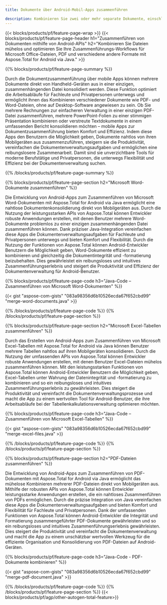 ```yaml
---
title: Dokumente über Android-Mobil-Apps zusammenführen

description: Kombinieren Sie zwei oder mehr separate Dokumente, einschließlich Microsoft Word, Excel, PowerPoint und PDF, über Ihre mobile Anwendung. Testen Sie die Zusammenführungsergebnisse online.
---
```


{{< blocks/products/pf/feature-page-wrap >}}
{{< blocks/products/pf/feature-page-header h1="Zusammenführen von Dokumenten mithilfe von Android-APIs" h2="Kombinieren Sie Dateien mühelos und optimieren Sie Ihre Zusammenführungs-Workflows für Microsoft Office-Dateien, PDF und verschiedene andere Formate mit Aspose.Total for Android via Java." >}}

{{% blocks/products/pf/feature-page-summary %}}

Durch die Dokumentzusammenführung über mobile Apps können mehrere Dokumente direkt von Handheld-Geräten aus in einer einzigen, zusammenhängenden Datei konsolidiert werden. Diese Funktion optimiert die Arbeitsabläufe für Fachleute und Privatpersonen unterwegs und ermöglicht ihnen das Kombinieren verschiedener Dokumente wie PDF- und Word-Dateien, ohne auf Desktop-Software angewiesen zu sein. Ob Sie mehrere Rechnungen zur einfacheren Verwaltung in einer einzigen PDF-Datei zusammenführen, mehrere PowerPoint-Folien zu einer stimmigen Präsentation kombinieren oder verstreute Textdokumente in einem umfassenden Bericht konsolidieren möchten – mobile Apps zur Dokumentzusammenführung bieten Komfort und Effizienz. Indem diese Apps den Benutzern die Möglichkeit geben, Dokumente nahtlos von ihren Mobilgeräten aus zusammenzuführen, steigern sie die Produktivität, vereinfachen die Dokumentenverwaltungsaufgaben und ermöglichen eine reibungslosere Zusammenarbeit. Damit sind sie unverzichtbare Tools für moderne Berufstätige und Privatpersonen, die unterwegs Flexibilität und Effizienz bei der Dokumentenverwaltung suchen.


{{% /blocks/products/pf/feature-page-summary  %}}

{{% blocks/products/pf/feature-page-section  h2="Microsoft Word-Dokumente zusammenführen" %}}

Die Entwicklung von Android-Apps zum Zusammenführen von Microsoft Word-Dokumenten mit Aspose.Total for Android via Java ermöglicht eine nahtlose Dokumentenkonsolidierung direkt von Mobilgeräten aus. Durch die Nutzung der leistungsstarken APIs von Aspose.Total können Entwickler robuste Anwendungen erstellen, mit denen Benutzer mehrere Word-Dokumente problemlos zu einer einzigen zusammenhängenden Datei zusammenführen können. Dank präziser Java-Integration vereinfachen diese Apps die Dokumentenverwaltungsaufgaben für Fachleute und Privatpersonen unterwegs und bieten Komfort und Flexibilität. Durch die Nutzung der Funktionen von Aspose.Total können Android-Entwickler Benutzern die Möglichkeit geben, Word-Dokumente effizient zu kombinieren und gleichzeitig die Dokumentintegrität und -formatierung beizubehalten. Dies gewährleistet ein reibungsloses und intuitives Zusammenführungserlebnis und steigert die Produktivität und Effizienz der Dokumentenverwaltung für Android-Benutzer.

{{% blocks/products/pf/feature-page-code h3="Java-Code – Zusammenführen von Microsoft Word-Dokumenten" %}}

{{< gist "aspose-com-gists" "083a98356d6b10526ecda67f652cbd99" "merge-word-documents.java" >}}

{{% /blocks/products/pf/feature-page-code  %}}
{{% /blocks/products/pf/feature-page-section %}}

{{% blocks/products/pf/feature-page-section  h2="Microsoft Excel-Tabellen zusammenführen" %}}

Durch das Erstellen von Android-Apps zum Zusammenführen von Microsoft Excel-Tabellen mit Aspose.Total for Android via Java können Benutzer mehrere Tabellen nahtlos auf ihren Mobilgeräten konsolidieren. Durch die Nutzung der umfassenden APIs von Aspose.Total können Entwickler robuste Anwendungen erstellen, mit denen Benutzer Excel-Dateien mühelos zusammenführen können. Mit den leistungsstarken Funktionen von Aspose.Total können Android-Entwickler Benutzern die Möglichkeit geben, Excel-Tabellen unter Wahrung der Datenintegrität und -formatierung zu kombinieren und so ein reibungsloses und intuitives Zusammenführungserlebnis zu gewährleisten. Dies steigert die Produktivität und vereinfacht die Dokumentenverwaltungsprozesse und macht die App zu einem wertvollen Tool für Android-Benutzer, die ihre Arbeitsabläufe bei der Tabellenkalkulationsverwaltung optimieren möchten.


{{% blocks/products/pf/feature-page-code h3="Java-Code – Zusammenführen von Microsoft Excel-Tabellen" %}}

{{< gist "aspose-com-gists" "083a98356d6b10526ecda67f652cbd99" "merge-excel-files.java" >}}

{{% /blocks/products/pf/feature-page-code  %}}
{{% /blocks/products/pf/feature-page-section %}}


{{% blocks/products/pf/feature-page-section  h2="PDF-Dateien zusammenführen" %}}

Die Entwicklung von Android-Apps zum Zusammenführen von PDF-Dokumenten mit Aspose.Total for Android via Java ermöglicht das mühelose Kombinieren mehrerer PDF-Dateien direkt von Mobilgeräten aus. Mithilfe der robusten APIs von Aspose.Total können Entwickler leistungsstarke Anwendungen erstellen, die ein nahtloses Zusammenführen von PDFs ermöglichen. Durch die präzise Integration von Java vereinfachen diese Apps die Dokumentenverwaltungsaufgaben und bieten Komfort und Flexibilität für Fachleute und Privatpersonen. Dank der umfassenden Funktionen von Aspose.Total können Android-Entwickler die Integrität und Formatierung zusammengeführter PDF-Dokumente gewährleisten und so ein reibungsloses und intuitives Zusammenführungserlebnis gewährleisten. Dies steigert die Produktivität und vereinfacht die Dokumentenverwaltung und macht die App zu einem unschätzbar wertvollen Werkzeug für die effiziente Organisation und Konsolidierung von PDF-Dateien auf Android-Geräten. 

{{% blocks/products/pf/feature-page-code h3="Java-Code - PDF-Dokumente kombinieren" %}}

{{< gist "aspose-com-gists" "083a98356d6b10526ecda67f652cbd99" "merge-pdf-document.java" >}}

{{% /blocks/products/pf/feature-page-code  %}}
{{% /blocks/products/pf/feature-page-section %}}
{{< blocks/products/pf/agp/other-autogen-total-feature>}}